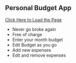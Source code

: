 ## Personal Budget App

[Click Here to Load the Page](https://crodier1.github.io/budget-app/)

* Never go broke again 
* Free of charge
* Enter your month budget
* Edit Budget as you go
* Add new expenses
* Edit and remove expenses